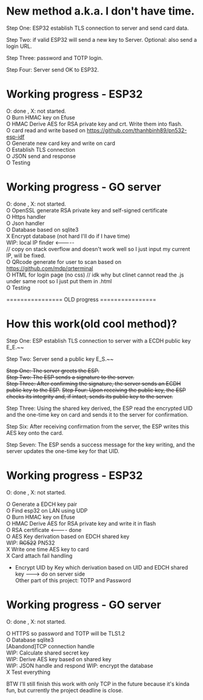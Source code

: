 # New method a.k.a. I don't have time.     

Step One: ESP32 establish TLS connection to server and send card data.    

Step Two: if valid ESP32 will send a new key to Server. Optional: also send a login URL.    

Step Three: password and TOTP login.       

Step Four: Server send OK to ESP32.     


# Working progress - ESP32       
O: done , X: not started.      
O Burn HMAC key on Efuse       
O HMAC Derive AES for RSA private key and crt. Write them into flash.        
O card read and write based on https://github.com/thanhbinh89/pn532-esp-idf     
O Generate new card key and write on card          
O Establish TLS connection      
O JSON send and response      
O Testing     

# Working progress - GO server    
O: done , X: not started.      
O OpenSSL generate RSA private key and self-signed certificate     
O Https handler     
O Json handler     
O Database based on sqlite3      
X Encrypt database (not hard I'll do if I have time)      
WIP: local IP finder <-----        
// copy on stack overflow and doesn't work well so I just input my current IP, will be fixed.       
O QRcode generate for user to scan based on https://github.com/mdp/qrterminal     
O HTML for login page (no css)  // idk why but clinet cannot read the .js under same root so I just put them in .html       
O Testing     




================ OLD progress ================
# How this work(old cool method)?    

Step One: ESP establish TLS connection to server with a ECDH public key E_E.~~    

Step Two: Server send a public key E_S.~~    


~~Step One: The server greets the ESP.~~    
~~Step Two: The ESP sends a signature to the server.~~   
~~Step Three: After confirming the signature, the server sends an ECDH public key to the ESP.~~
~~Step Four: Upon receiving the public key, the ESP checks its integrity and, if intact, sends its public key to the server.~~

Step Three: Using the shared key derived, the ESP read the encrypted UID and the one-time key on card and sends it to the server for confirmation.    
    
Step Six: After receiving confirmation from the server, the ESP writes this AES key onto the card.   
    
Step Seven: The ESP sends a success message for the key writing, and the server updates the one-time key for that UID.    


    

# Working progress - ESP32           
O: done , X: not started.    

O Generate a EDCH key pair   
O Find esp32 on LAN using UDP   
O Burn HMAC key on Efuse  
O HMAC Derive AES for RSA private key and write it in flash   
O RSA certificate <---- done     
O AES Key derivation based on EDCH shared key     
WIP: ~~RC522~~ PN532        
X Write one time AES key to card    
X Card attach fail handling  
- Encrypt UID by Key which derivation based on UID and EDCH shared key ---> do on server side    
Other part of this project: TOTP and Password    

# Working progress - GO server    
O: done , X: not started.    

O HTTPS so password and TOTP will be TLS1.2     
O Database sqlite3    
[Abandond]TCP connection handle   
WIP: Calculate shared secret key    
WIP: Derive AES key based on shared key    
WIP: JSON handle and respond
WIP: encrypt the database      
X Test everything

BTW I'll still finish this work with only TCP in the future because it's kinda fun, but currently the project deadline is close.        
    
